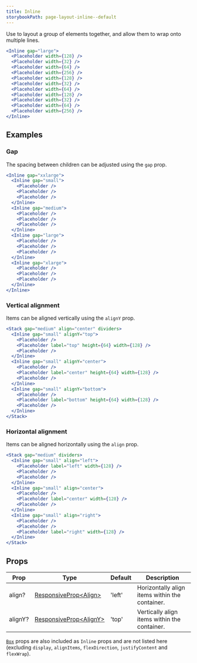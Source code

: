 ```yaml
---
title: Inline
storybookPath: page-layout-inline--default
---
```


Use to layout a group of elements together, and allow them to wrap onto multiple
lines.

```jsx live
<Inline gap="large">
  <Placeholder width={128} />
  <Placeholder width={32} />
  <Placeholder width={64} />
  <Placeholder width={256} />
  <Placeholder width={128} />
  <Placeholder width={32} />
  <Placeholder width={64} />
  <Placeholder width={128} />
  <Placeholder width={32} />
  <Placeholder width={64} />
  <Placeholder width={256} />
</Inline>
```

## Examples

### Gap

The spacing between children can be adjusted using the `gap` prop.

```jsx live
<Inline gap="xxlarge">
  <Inline gap="small">
    <Placeholder />
    <Placeholder />
    <Placeholder />
  </Inline>
  <Inline gap="medium">
    <Placeholder />
    <Placeholder />
    <Placeholder />
  </Inline>
  <Inline gap="large">
    <Placeholder />
    <Placeholder />
    <Placeholder />
  </Inline>
  <Inline gap="xlarge">
    <Placeholder />
    <Placeholder />
    <Placeholder />
  </Inline>
</Inline>
```

### Vertical alignment

Items can be aligned vertically using the `alignY` prop.

```jsx live
<Stack gap="medium" align="center" dividers>
  <Inline gap="small" alignY="top">
    <Placeholder />
    <Placeholder label="top" height={64} width={128} />
    <Placeholder />
  </Inline>
  <Inline gap="small" alignY="center">
    <Placeholder />
    <Placeholder label="center" height={64} width={128} />
    <Placeholder />
  </Inline>
  <Inline gap="small" alignY="bottom">
    <Placeholder />
    <Placeholder label="bottom" height={64} width={128} />
    <Placeholder />
  </Inline>
</Stack>
```

### Horizontal alignment

Items can be aligned horizontally using the `align` prop.

```jsx live
<Stack gap="medium" dividers>
  <Inline gap="small" align="left">
    <Placeholder label="left" width={128} />
    <Placeholder />
    <Placeholder />
  </Inline>
  <Inline gap="small" align="center">
    <Placeholder />
    <Placeholder label="center" width={128} />
    <Placeholder />
  </Inline>
  <Inline gap="small" align="right">
    <Placeholder />
    <Placeholder />
    <Placeholder label="right" width={128} />
  </Inline>
</Stack>
```

## Props

| Prop    | Type                               | Default | Description                                    |
| ------- | ---------------------------------- | ------- | ---------------------------------------------- |
| align?  | [ResponsiveProp\<Align>][align]    | 'left'  | Horizontally align items within the container. |
| alignY? | [ResponsiveProp\<AlignY>][align-y] | 'top'   | Vertically align items within the container.   |

[`Box`](/package/box) props are also included as `Inline` props and are not
listed here (excluding `display`, `alignItems`, `flexDirection`,
`justifyContent` and `flexWrap`).

[align]:
  https://github.com/brighte-labs/spark-web/blob/e7f6f4285b4cfd876312cc89fbdd094039aa239a/packages/inline/src/Inline.tsx#L16
[align-y]:
  https://github.com/brighte-labs/spark-web/blob/e7f6f4285b4cfd876312cc89fbdd094039aa239a/packages/inline/src/Inline.tsx#L18
